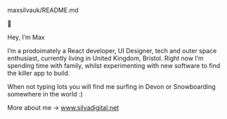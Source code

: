  maxsilvauk/README.md
 
👾

Hey, I’m Max

I’m a prodoimately a React developer, UI Designer, tech and outer space enthusiast, currently living in United Kingdom, Bristol. 
Right now I’m spending time with family, whilst experimenting with new software to find the killer app to build.

When not typing lots you will find me surfing in Devon or Snowboarding somewhere in the world :)

More about me →
www.silvadigital.net
